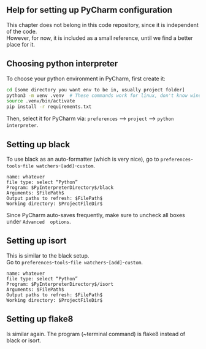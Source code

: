 ## Help for setting up PyCharm configuration
This chapter does not belong in this code repository, since it is
independent of the code.<br>
However, for now, it is included as a small reference, until we find a better place for it.

## Choosing python interpreter
To choose your python environment in PyCharm, first create it:

```bash
cd [some directory you want env to be in, usually project folder]
python3 -m venv .venv  # These commands work for linux, don't know windows
source .venv/bin/activate
pip install -r requirements.txt
```
Then, select it for PyCharm via: `preferences` --> `project` --> `python interpreter`.

## Setting up black
To use black as an auto-formatter (which is very nice), go to `preferences`-`tools`-`file watchers`-`[add]`-`custom`.
```
name: whatever
file type: select “Python”
Program: $PyInterpreterDirectory$/black
Arguments: $FilePath$
Output paths to refresh: $FilePath$
Working directory: $ProjectFileDir$
```

Since PyCharm auto-saves frequently, make sure to uncheck all boxes under `Advanced 
options`.

## Setting up isort
This is similar to the black setup. <br>
Go to `preferences`-`tools`-`file watchers`-`[add]`-`custom`.
```
name: whatever
file type: select “Python”
Program: $PyInterpreterDirectory$/isort
Arguments: $FilePath$
Output paths to refresh: $FilePath$
Working directory: $ProjectFileDir$
```

## Setting up flake8
Is similar again. The program (~terminal command) is flake8 instead of black or isort.
